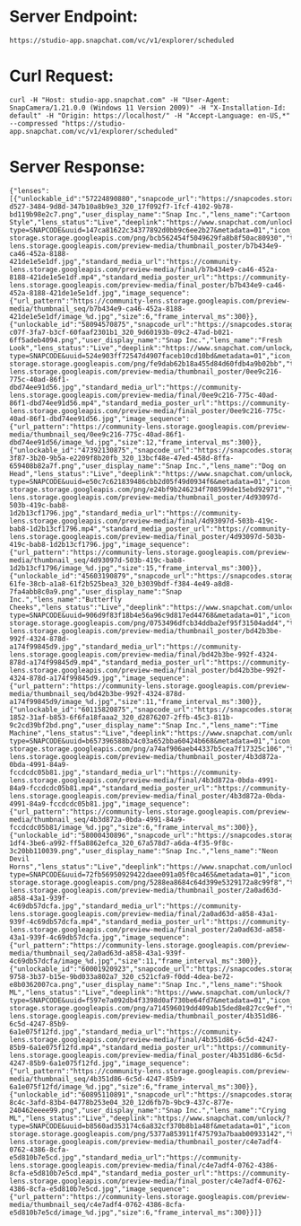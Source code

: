 # Server Endpoint: 
    https://studio-app.snapchat.com/vc/v1/explorer/scheduled

# Curl Request: 
    curl -H "Host: studio-app.snapchat.com" -H "User-Agent: SnapCamera/1.21.0.0 (Windows 11 Version 2009)" -H "X-Installation-Id: default" -H "Origin: https://localhost/" -H "Accept-Language: en-US,*" --compressed "https://studio-app.snapchat.com/vc/v1/explorer/scheduled"

# Server Response:
    {"lenses":[{"unlockable_id":"57224890880","snapcode_url":"https://snapcodes.storage.googleapis.com/png/544e4196-d527-3484-9d8d-347b10a8b9e3_320_17f092f7-1fcf-4102-9b78-bd119b98e2c7.png","user_display_name":"Snap Inc.","lens_name":"Cartoon Style","lens_status":"Live","deeplink":"https://www.snapchat.com/unlock/?type=SNAPCODE&uuid=147ca81622c34377892d0bb9c6ee2b27&metadata=01","icon_url":"https://lens-storage.storage.googleapis.com/png/bcb562454f5049629fa8b8f50ac80930","thumbnail_media_poster_url":"https://community-lens.storage.googleapis.com/preview-media/thumbnail_poster/b7b434e9-ca46-452a-8188-421de1e5e1df.jpg","standard_media_url":"https://community-lens.storage.googleapis.com/preview-media/final/b7b434e9-ca46-452a-8188-421de1e5e1df.mp4","standard_media_poster_url":"https://community-lens.storage.googleapis.com/preview-media/final_poster/b7b434e9-ca46-452a-8188-421de1e5e1df.jpg","image_sequence":{"url_pattern":"https://community-lens.storage.googleapis.com/preview-media/thumbnail_seq/b7b434e9-ca46-452a-8188-421de1e5e1df/image_%d.jpg","size":6,"frame_interval_ms":300}},{"unlockable_id":"58094570875","snapcode_url":"https://snapcodes.storage.googleapis.com/png/e72d2f80-c07f-3fa7-b3cf-60faaf2301b1_320_9d60193b-09c2-47ad-b021-6ff5adeb4094.png","user_display_name":"Snap Inc.","lens_name":"Fresh Look","lens_status":"Live","deeplink":"https://www.snapchat.com/unlock/?type=SNAPCODE&uuid=524e903ff72547d4907faceb10cd10bd&metadata=01","icon_url":"https://lens-storage.storage.googleapis.com/png/fe9dab62b18a455d84d60fdb4a9b02bb","thumbnail_media_poster_url":"https://community-lens.storage.googleapis.com/preview-media/thumbnail_poster/0ee9c216-775c-40ad-86f1-dbd74ee91d56.jpg","standard_media_url":"https://community-lens.storage.googleapis.com/preview-media/final/0ee9c216-775c-40ad-86f1-dbd74ee91d56.mp4","standard_media_poster_url":"https://community-lens.storage.googleapis.com/preview-media/final_poster/0ee9c216-775c-40ad-86f1-dbd74ee91d56.jpg","image_sequence":{"url_pattern":"https://community-lens.storage.googleapis.com/preview-media/thumbnail_seq/0ee9c216-775c-40ad-86f1-dbd74ee91d56/image_%d.jpg","size":12,"frame_interval_ms":300}},{"unlockable_id":"47392130875","snapcode_url":"https://snapcodes.storage.googleapis.com/png/cb49f7a5-3f87-3b20-9b5a-e2209f8b20fb_320_13bcf48e-47ed-458d-8ffa-659408b82a7f.png","user_display_name":"Snap Inc.","lens_name":"Dog on Head","lens_status":"Live","deeplink":"https://www.snapchat.com/unlock/?type=SNAPCODE&uuid=e50c7c621839486cbb2d05f49d0934f6&metadata=01","icon_url":"https://lens-storage.storage.googleapis.com/png/e24bf9b246234f708599de15ebd92971","thumbnail_media_poster_url":"https://community-lens.storage.googleapis.com/preview-media/thumbnail_poster/4d93097d-503b-419c-bab8-1d2b13cf1796.jpg","standard_media_url":"https://community-lens.storage.googleapis.com/preview-media/final/4d93097d-503b-419c-bab8-1d2b13cf1796.mp4","standard_media_poster_url":"https://community-lens.storage.googleapis.com/preview-media/final_poster/4d93097d-503b-419c-bab8-1d2b13cf1796.jpg","image_sequence":{"url_pattern":"https://community-lens.storage.googleapis.com/preview-media/thumbnail_seq/4d93097d-503b-419c-bab8-1d2b13cf1796/image_%d.jpg","size":15,"frame_interval_ms":300}},{"unlockable_id":"45603190879","snapcode_url":"https://snapcodes.storage.googleapis.com/png/b0a4e316-61fe-38cb-a1a8-61f2b525bea3_320_b3039bdf-f384-4e49-a8d8-7fa4abb8c0a9.png","user_display_name":"Snap Inc.","lens_name":"Butterfly Cheeks","lens_status":"Live","deeplink":"https://www.snapchat.com/unlock/?type=SNAPCODE&uuid=906d9f83f18b4e56a96c9d817ed44768&metadata=01","icon_url":"https://lens-storage.storage.googleapis.com/png/0753496dfcb34ddba2ef95f31504add4","thumbnail_media_poster_url":"https://community-lens.storage.googleapis.com/preview-media/thumbnail_poster/bd42b3be-992f-4324-878d-a174f99845d9.jpg","standard_media_url":"https://community-lens.storage.googleapis.com/preview-media/final/bd42b3be-992f-4324-878d-a174f99845d9.mp4","standard_media_poster_url":"https://community-lens.storage.googleapis.com/preview-media/final_poster/bd42b3be-992f-4324-878d-a174f99845d9.jpg","image_sequence":{"url_pattern":"https://community-lens.storage.googleapis.com/preview-media/thumbnail_seq/bd42b3be-992f-4324-878d-a174f99845d9/image_%d.jpg","size":11,"frame_interval_ms":300}},{"unlockable_id":"60115820875","snapcode_url":"https://snapcodes.storage.googleapis.com/png/9f0b0619-1852-31af-b853-6f6fa18faaa2_320_d2876207-2ffb-45c3-811b-9c2cd39bf2bd.png","user_display_name":"Snap Inc.","lens_name":"Time Machine","lens_status":"Live","deeplink":"https://www.snapchat.com/unlock/?type=SNAPCODE&uuid=b657396588b24c03a652bba60424b668&metadata=01","icon_url":"https://lens-storage.storage.googleapis.com/png/a74af906aeb44337b5cea7f17325c106","thumbnail_media_poster_url":"https://community-lens.storage.googleapis.com/preview-media/thumbnail_poster/4b3d872a-0bda-4991-84a9-fccdcdc05b81.jpg","standard_media_url":"https://community-lens.storage.googleapis.com/preview-media/final/4b3d872a-0bda-4991-84a9-fccdcdc05b81.mp4","standard_media_poster_url":"https://community-lens.storage.googleapis.com/preview-media/final_poster/4b3d872a-0bda-4991-84a9-fccdcdc05b81.jpg","image_sequence":{"url_pattern":"https://community-lens.storage.googleapis.com/preview-media/thumbnail_seq/4b3d872a-0bda-4991-84a9-fccdcdc05b81/image_%d.jpg","size":6,"frame_interval_ms":300}},{"unlockable_id":"58000430896","snapcode_url":"https://snapcodes.storage.googleapis.com/png/23cde583-1df4-3be6-a992-ff5a8862efca_320_67a578d7-a6da-4f35-9f8c-3c20bb110039.png","user_display_name":"Snap Inc.","lens_name":"Neon Devil Horns","lens_status":"Live","deeplink":"https://www.snapchat.com/unlock/?type=SNAPCODE&uuid=72fb56950929422daee091a05f0ca465&metadata=01","icon_url":"https://lens-storage.storage.googleapis.com/png/5288ea8684c64d399e5329172a8c99f8","thumbnail_media_poster_url":"https://community-lens.storage.googleapis.com/preview-media/thumbnail_poster/2a0ad63d-a858-43a1-939f-4c69db57dcfa.jpg","standard_media_url":"https://community-lens.storage.googleapis.com/preview-media/final/2a0ad63d-a858-43a1-939f-4c69db57dcfa.mp4","standard_media_poster_url":"https://community-lens.storage.googleapis.com/preview-media/final_poster/2a0ad63d-a858-43a1-939f-4c69db57dcfa.jpg","image_sequence":{"url_pattern":"https://community-lens.storage.googleapis.com/preview-media/thumbnail_seq/2a0ad63d-a858-43a1-939f-4c69db57dcfa/image_%d.jpg","size":11,"frame_interval_ms":300}},{"unlockable_id":"60001920923","snapcode_url":"https://snapcodes.storage.googleapis.com/png/e3feffb0-9758-3b37-b15e-9bd033a802a7_320_c521cfa9-f0dd-4dea-be72-e8b0362007ca.png","user_display_name":"Snap Inc.","lens_name":"Shook ML","lens_status":"Live","deeplink":"https://www.snapchat.com/unlock/?type=SNAPCODE&uuid=f597e7a092db4f3398d0af730be64fd7&metadata=01","icon_url":"https://lens-storage.storage.googleapis.com/png/a714596019dd409ab15ded8e827cc9ef","thumbnail_media_poster_url":"https://community-lens.storage.googleapis.com/preview-media/thumbnail_poster/4b351d86-6c5d-4247-85b9-6a1e075f12fd.jpg","standard_media_url":"https://community-lens.storage.googleapis.com/preview-media/final/4b351d86-6c5d-4247-85b9-6a1e075f12fd.mp4","standard_media_poster_url":"https://community-lens.storage.googleapis.com/preview-media/final_poster/4b351d86-6c5d-4247-85b9-6a1e075f12fd.jpg","image_sequence":{"url_pattern":"https://community-lens.storage.googleapis.com/preview-media/thumbnail_seq/4b351d86-6c5d-4247-85b9-6a1e075f12fd/image_%d.jpg","size":6,"frame_interval_ms":300}},{"unlockable_id":"60895110891","snapcode_url":"https://snapcodes.storage.googleapis.com/png/c3445da6-8c4c-3afd-83b4-04778b253e04_320_12d6fb7b-9bc9-437c-877e-240462eeee99.png","user_display_name":"Snap Inc.","lens_name":"Crying ML","lens_status":"Live","deeplink":"https://www.snapchat.com/unlock/?type=SNAPCODE&uuid=b8560ad353174c6a832cf370b8b1a48f&metadata=01","icon_url":"https://lens-storage.storage.googleapis.com/png/5377a853911f475793a7baab00933142","thumbnail_media_poster_url":"https://community-lens.storage.googleapis.com/preview-media/thumbnail_poster/c4e7adf4-0762-4386-8cfa-e5d810b7e5cd.jpg","standard_media_url":"https://community-lens.storage.googleapis.com/preview-media/final/c4e7adf4-0762-4386-8cfa-e5d810b7e5cd.mp4","standard_media_poster_url":"https://community-lens.storage.googleapis.com/preview-media/final_poster/c4e7adf4-0762-4386-8cfa-e5d810b7e5cd.jpg","image_sequence":{"url_pattern":"https://community-lens.storage.googleapis.com/preview-media/thumbnail_seq/c4e7adf4-0762-4386-8cfa-e5d810b7e5cd/image_%d.jpg","size":6,"frame_interval_ms":300}}]}
